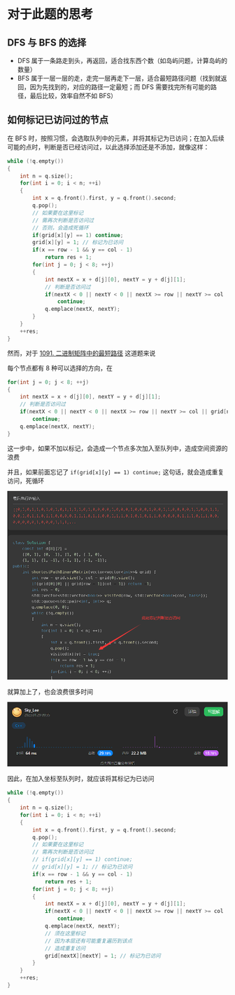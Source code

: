 # 对于此题的思考

## DFS 与 BFS 的选择

* DFS 属于一条路走到头，再返回，适合找东西个数（如岛屿问题，计算岛屿的数量）
* BFS 属于一层一层的走，走完一层再走下一层，适合最短路径问题（找到就返回，因为先找到的，对应的路径一定最短；而 DFS 需要找完所有可能的路径，最后比较，效率自然不如 BFS）

## 如何标记已访问过的节点

在 BFS 时，按照习惯，会选取队列中的元素，并将其标记为已访问；在加入后续可能的点时，判断是否已经访问过，以此选择添加还是不添加，就像这样：

~~~C++
while (!q.empty())
{
    int n = q.size();
    for(int i = 0; i < n; ++i)
    {
        int x = q.front().first, y = q.front().second;
        q.pop();
        // 如果要在这里标记
        // 需再次判断是否访问过
        // 否则，会造成死循环
        if(grid[x][y] == 1) continue;
        grid[x][y] = 1; // 标记为已访问 
        if(x == row - 1 && y == col - 1)
            return res + 1;
        for(int j = 0; j < 8; ++j)
        {
            int nextX = x + d[j][0], nextY = y + d[j][1];
            // 判断是否访问过
            if(nextX < 0 || nextY < 0 || nextX >= row || nextY >= col || grid[nextX][nextY] != 0)
                continue;
            q.emplace(nextX, nextY);
        }
    }
    ++res;
}
~~~

然而，对于 [1091. 二进制矩阵中的最短路径](https://leetcode.cn/problems/shortest-path-in-binary-matrix/description/) 这道题来说

每个节点都有 8 种可以选择的方向，在
~~~C++
for(int j = 0; j < 8; ++j)
{
    int nextX = x + d[j][0], nextY = y + d[j][1];
    // 判断是否访问过
    if(nextX < 0 || nextY < 0 || nextX >= row || nextY >= col || grid[nextX][nextY] != 0)
        continue;
    q.emplace(nextX, nextY);
}
~~~

这一步中，如果不加以标记，会造成一个节点多次加入至队列中，造成空间资源的浪费

并且，如果前面忘记了 ```if(grid[x][y] == 1) continue;``` 这句话，就会造成重复访问，死循环

![](0.png)

就算加上了，也会浪费很多时间

![](1.png)

因此，在加入坐标至队列时，就应该将其标记为已访问

~~~C++
while (!q.empty())
{
    int n = q.size();
    for(int i = 0; i < n; ++i)
    {
        int x = q.front().first, y = q.front().second;
        q.pop();
        // 如果要在这里标记
        // 需再次判断是否访问过
        // if(grid[x][y] == 1) continue;
        // grid[x][y] = 1; // 标记为已访问 
        if(x == row - 1 && y == col - 1)
            return res + 1;
        for(int j = 0; j < 8; ++j)
        {
            int nextX = x + d[j][0], nextY = y + d[j][1];
            if(nextX < 0 || nextY < 0 || nextX >= row || nextY >= col || grid[nextX][nextY] != 0)
                continue;
            q.emplace(nextX, nextY);
            // 须在这里标记
            // 因为本层还有可能重复遍历到该点
            // 造成重复访问
            grid[nextX][nextY] = 1; // 标记为已访问
        }
    }
    ++res;
}
~~~

